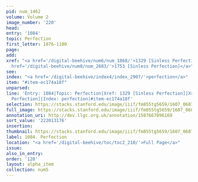 ```yaml
---
pid: num_1462
volume: Volume 2
image_number: '220'
head:
entry: '1084'
topic: Perfection
first_letter: 1076-1100
page:
add:
xref: "<a href='/digital-beehive/num6/num_1868/'>1329 [Sinless Perfection]</a>|<a
  href='/digital-beehive/num8/num_2683/'>1753 [Sinless Perfection]</a>"
see:
index: "<a href='/digital-beehive/index4/index_2907/'>perfection</a>"
item: "#item-ec174a18f"
unparsed:
line: 'Entry: 1084|Topic: Perfection|Xref: 1329 [Sinless Perfection]|Xref: 1753 [Sinless
  Perfection]|Index: perfection|#item-ec174a18f'
selection: https://stacks.stanford.edu/image/iiif/fm855tg5659/1607_0687/854,3176,2820,1025/full/0/default.jpg
full_image: https://stacks.stanford.edu/image/iiif/fm855tg5659/1607_0687/full/full/0/default.jpg
annotation_uri: http://dev.llgc.org.uk/annotation/1587667096169
sort_value: '222013176'
insertion:
thumbnail: https://stacks.stanford.edu/image/iiif/fm855tg5659/1607_0687/854,3176,600,180/250,/0/default.jpg
label: 1084. Perfection
location: "<a href='/digital-beehive/toc/toc2_210/'>Full Page</a>"
issue:
also_in_entry:
order: '128'
layout: alpha_item
collection: num5
---
```

